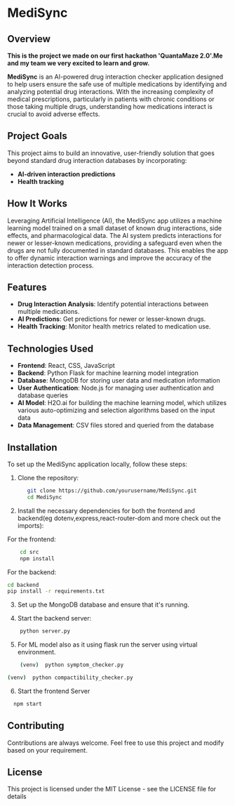 # MediSync  

## Overview  
**This is the project we made on our first hackathon 'QuantaMaze 2.0'.Me and my team we very excited to learn and grow.**

**MediSync** is an AI-powered drug interaction checker application designed to help users ensure the safe use of multiple medications by identifying and analyzing potential drug interactions. With the increasing complexity of medical prescriptions, particularly in patients with chronic conditions or those taking multiple drugs, understanding how medications interact is crucial to avoid adverse effects.  

## Project Goals  

This project aims to build an innovative, user-friendly solution that goes beyond standard drug interaction databases by incorporating:  

- **AI-driven interaction predictions**  
- **Health tracking**  

## How It Works  

Leveraging Artificial Intelligence (AI), the MediSync app utilizes a machine learning model trained on a small dataset of known drug interactions, side effects, and pharmacological data. The AI system predicts interactions for newer or lesser-known medications, providing a safeguard even when the drugs are not fully documented in standard databases. This enables the app to offer dynamic interaction warnings and improve the accuracy of the interaction detection process.  

## Features  

- **Drug Interaction Analysis**: Identify potential interactions between multiple medications.  
- **AI Predictions**: Get predictions for newer or lesser-known drugs.  
- **Health Tracking**: Monitor health metrics related to medication use.  

## Technologies Used  

- **Frontend**: React, CSS, JavaScript  
- **Backend**: Python Flask for machine learning model integration  
- **Database**: MongoDB for storing user data and medication information  
- **User Authentication**: Node.js for managing user authentication and database queries  
- **AI Model**: H2O.ai for building the machine learning model, which utilizes various auto-optimizing and selection algorithms based on the input data  
- **Data Management**: CSV files stored and queried from the database  

## Installation  

To set up the MediSync application locally, follow these steps:  

1. Clone the repository:  
   ```bash  
      git clone https://github.com/yourusername/MediSync.git  
      cd MediSync
   ```
2. Install the necessary dependencies for both the frontend and backend(eg dotenv,express,react-router-dom and more check out the imports):

For the frontend:

```bash
    cd src 
    npm install  
```
For the backend:
```bash
cd backend
pip install -r requirements.txt  
```

3.  Set up the MongoDB database and ensure that it's running.

4.  Start the backend server:
```bash
    python server.py  
```

5. For ML model also as it using flask run the server using virtual environment.

```bash
    (venv)  python symptom_checker.py  
```

```bash
(venv)  python compactibility_checker.py  
```

6. Start the frontend Server 
```bash
  npm start
```



## Contributing

Contributions are always welcome.
Feel free to use this project and modify based on your requirement.


## License

This project is licensed under the MIT License - see the LICENSE file for details
